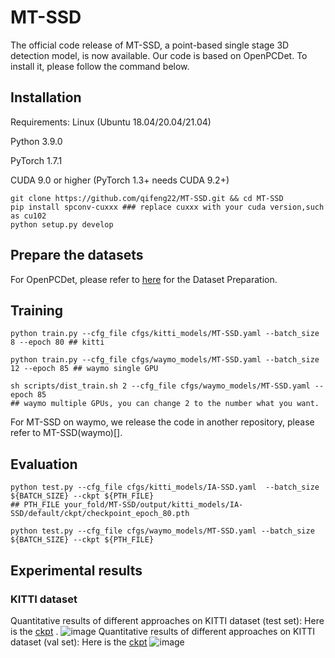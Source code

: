 # MT-SSD
The official code release of MT-SSD, a point-based single stage 3D detection model, is now available. Our code is based on OpenPCDet. To install it, please follow the command below.
## Installation
Requirements:
Linux (Ubuntu 18.04/20.04/21.04)

Python 3.9.0

PyTorch 1.7.1

CUDA 9.0 or higher (PyTorch 1.3+ needs CUDA 9.2+)
```
git clone https://github.com/qifeng22/MT-SSD.git && cd MT-SSD
pip install spconv-cuxxx ### replace cuxxx with your cuda version,such as cu102
python setup.py develop
```
## Prepare the datasets
For OpenPCDet, please refer to [here](https://github.com/open-mmlab/OpenPCDet/blob/master/docs/GETTING_STARTED.md) for the Dataset Preparation.

## Training
```
python train.py --cfg_file cfgs/kitti_models/MT-SSD.yaml --batch_size 8 --epoch 80 ## kitti

python train.py --cfg_file cfgs/waymo_models/MT-SSD.yaml --batch_size 12 --epoch 85 ## waymo single GPU

sh scripts/dist_train.sh 2 --cfg_file cfgs/waymo_models/MT-SSD.yaml --epoch 85   
## waymo multiple GPUs, you can change 2 to the number what you want.
```
For MT-SSD on waymo, we release the code in another repository, please refer to MT-SSD(waymo)[].
## Evaluation
```
python test.py --cfg_file cfgs/kitti_models/IA-SSD.yaml  --batch_size ${BATCH_SIZE} --ckpt ${PTH_FILE}   
## PTH_FILE your_fold/MT-SSD/output/kitti_models/IA-SSD/default/ckpt/checkpoint_epoch_80.pth

python test.py --cfg_file cfgs/waymo_models/MT-SSD.yaml --batch_size ${BATCH_SIZE} --ckpt ${PTH_FILE} 
```
## Experimental results
### KITTI dataset
Quantitative results of different approaches on KITTI dataset (test set):
Here is the [ckpt](https://pan.baidu.com/s/1T34YnBAoF-uBbySxu7j27g?pwd=xwd8) .
![image](https://github.com/qifeng22/MT-SSD/assets/57132534/ae91d19a-30e4-4a80-98ae-d468664097bd)
Quantitative results of different approaches on KITTI dataset (val set):
Here is the [ckpt](https://pan.baidu.com/s/17gX0JqmvF36L7pVgmMncjQ?pwd=9l5x)
![image](https://github.com/qifeng22/MT-SSD/assets/57132534/d5533808-88c2-417a-bb6d-ca32d4d42542)





